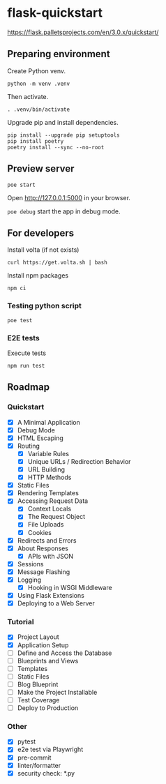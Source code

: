 # flask-quickstart

<https://flask.palletsprojects.com/en/3.0.x/quickstart/>

## Preparing environment

Create Python venv.

```shell
python -m venv .venv
```

Then activate.

```shell
. .venv/bin/activate
```

Upgrade pip and install dependencies.

```shell
pip install --upgrade pip setuptools
pip install poetry
poetry install --sync --no-root
```

## Preview server

```shell
poe start
```

Open <http://127.0.0.1:5000> in your browser.

`poe debug` start the app in debug mode.

## For developers

Install volta (if not exists)

```shell
curl https://get.volta.sh | bash
```

Install npm packages

```shell
npm ci
```

### Testing python script

```shell
poe test
```

### E2E tests

Execute tests

```shell
npm run test
```

## Roadmap

### Quickstart

- [x] A Minimal Application
- [x] Debug Mode
- [x] HTML Escaping
- [x] Routing
  - [x] Variable Rules
  - [x] Unique URLs / Redirection Behavior
  - [x] URL Building
  - [x] HTTP Methods
- [x] Static Files
- [x] Rendering Templates
- [x] Accessing Request Data
  - [x] Context Locals
  - [x] The Request Object
  - [x] File Uploads
  - [x] Cookies
- [x] Redirects and Errors
- [x] About Responses
  - [x] APIs with JSON
- [x] Sessions
- [x] Message Flashing
- [x] Logging
  - [x] Hooking in WSGI Middleware
- [x] Using Flask Extensions
- [x] Deploying to a Web Server

### Tutorial

- [x] Project Layout
- [x] Application Setup
- [ ] Define and Access the Database
- [ ] Blueprints and Views
- [ ] Templates
- [ ] Static Files
- [ ] Blog Blueprint
- [ ] Make the Project Installable
- [ ] Test Coverage
- [ ] Deploy to Production

### Other

- [x] pytest
- [x] e2e test via Playwright
- [x] pre-commit
- [x] linter/formatter
- [x] security check: *.py
